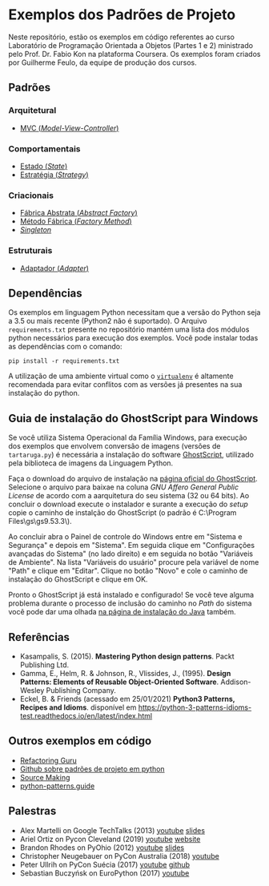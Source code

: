 # Exemplos dos Padrões de Projeto

Neste repositório, estão os exemplos em código referentes ao curso Laboratório de Programação Orientada a Objetos (Partes 1 e 2) ministrado pelo Prof. Dr. Fabio Kon na plataforma Coursera. Os exemplos foram criados por Guilherme Feulo, da equipe de produção dos cursos.

## Padrões

### Arquitetural
* [MVC (_Model-View-Controller_)](mvc)

### Comportamentais
* [Estado (_State_)](state)
* [Estratégia (_Strategy_)](strategy)

### Criacionais
* [Fábrica Abstrata (_Abstract Factory_)](abstract_factoory)
* [Método Fábrica (_Factory Method_)](factory_method)
* [_Singleton_](singleton)

### Estruturais
* [Adaptador (_Adapter_)](adapter)



## Dependências

Os exemplos em linguagem Python necessitam que a versão do Python seja a 3.5 ou mais recente (Python2 não é suportado). O Arquivo `requirements.txt` presente no repositório mantém uma lista dos módulos python necessários para execução dos exemplos. Você pode instalar todas as dependências com o comando:
```
pip install -r requirements.txt
```
A utilização de uma ambiente virtual como o [`virtualenv`](https://virtualenv.pypa.io/en/latest/) é altamente recomendada para evitar conflitos com as versões já presentes na sua instalação do python.

## Guia de instalação do GhostScript para Windows

Se você utiliza Sistema Operacional da Família Windows, para execução dos exemplos que envolvem conversão de imagens (versões de `tartaruga.py`) é necessária a instalação do software [GhostScript](https://www.ghostscript.com), utilizado pela biblioteca de imagens da Linguagem Python.

Faça o download do arquivo de instalação na [página oficial do GhostScript](https://www.ghostscript.com/download/gsdnld.html). Selecione o arquivo para baixae na coluna _GNU Affero General Public License_ de acordo com a aarquitetura do seu sistema (32 ou 64 bits).
Ao concluir o download execute o instalador e surante a execução do _setup_ copie o caminho de instalção do GhostScript (o padrão é C:\\Program Files\\gs\\gs9.53.3\\).

Ao concluir abra o Painel de controle do Windows entre em "Sistema e Segurança" e depois em "Sistema". Em seguida clique em "Configurações avançadas do Sistema" (no lado direito) e em seguida no botão "Variáveis de Ambiente". Na lista "Variáveis do usuário" procure pela variável de nome "Path" e clique em "Editar". Clique no botão "Novo" e cole o caminho de instalação do GhostScript e clique em OK.

Pronto o GhostScript já está instalado e configurado! Se você teve alguma problema durante o processo de inclusão do caminho no _Path_ do sistema você pode dar uma olhada [na página de instalação do Java](https://www.java.com/pt-BR/download/help/path_pt-br.html) também.


## Referências

* Kasampalis, S. (2015). **Mastering Python design patterns**. Packt Publishing Ltd.
* Gamma, E., Helm, R. & Johnson, R., Vlissides, J., (1995). **Design Patterns: Elements of Reusable Object-Oriented Software**. Addison-Wesley Publishing Company.
* Eckel, B. & Friends (acessado em 25/01/2021) **Python3 Patterns, Recipes and Idioms**. disponível em https://python-3-patterns-idioms-test.readthedocs.io/en/latest/index.html

## Outros exemplos em código

* [Refactoring Guru](https://refactoring.guru/design-patterns/)
* [Github sobre padrões de projeto em python](https://github.com/faif/python-patterns)
* [Source Making](https://sourcemaking.com/design_patterns/)
* [python-patterns.guide](https://sourcemaking.com/design_patterns/)

## Palestras

* Alex Martelli on Google TechTalks (2013) [youtube](https://www.youtube.com/watch?v=4KZx8bATBFs) [slides](http://www.aleax.it/goo_pydp.pdf)
* Ariel Ortiz on Pycon Cleveland (2019) [youtube](https://www.youtube.com/watch?v=o1FZ_Bd4DSM) [website](http://34.212.143.74/s201911/pycon2019/docs/design_patterns.html)
* Brandon Rhodes on PyOhio (2012) [youtube](https://www.youtube.com/watch?v=Er5K_nR5lDQ) [slides](https://rhodesmill.org/brandon/slides/2012-07-pyohio/)
* Christopher Neugebauer on PyCon Australia (2018) [youtube](https://www.youtube.com/watch?v=imW-trt0i9I)
* Peter Ullrih on PyCon Suécia (2017) [youtube](https://www.youtube.com/watch?v=bsyjSW46TDg) [github](https://github.com/PJUllrich/Design-Patterns)
* Sebastian Buczyńsk on EuroPython (2017) [youtube](https://www.youtube.com/watch?v=G5OeYHCJuv0)
